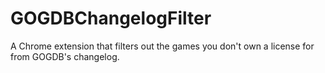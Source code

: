 # GOGDBChangelogFilter
A Chrome extension that filters out the games you don't own a license for from GOGDB's changelog.
